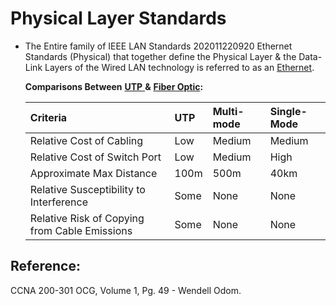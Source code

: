 # Physical Layer Standards

* The Entire family of IEEE LAN Standards 202011220920 Ethernet Standards \(Physical\) that together define the Physical Layer & the Data-Link Layers of the Wired LAN technology is referred to as an [Ethernet](https://app.gitbook.com/@mudassirs46/s/network-fundamentals/~/drafts/-MRZ8l67L5MHnaQIEh9W/an-ethernet).

  **Comparisons Between** [**UTP** ](https://app.gitbook.com/@mudassirs46/s/network-fundamentals/~/drafts/-MRZ8l67L5MHnaQIEh9W/ethernet-standards-utp)**&** [**Fiber Optic**](https://app.gitbook.com/@mudassirs46/s/network-fundamentals/~/drafts/-MRZ8l67L5MHnaQIEh9W/ethernet-standards-fiber-optic)**:**

  | Criteria | UTP | Multi-mode | Single-Mode |
  | :--- | :--- | :--- | :--- |
  | Relative Cost of Cabling | Low | Medium | Medium |
  | Relative Cost of Switch Port | Low | Medium | High |
  | Approximate Max Distance | 100m | 500m | 40km |
  | Relative Susceptibility to Interference | Some | None | None |
  | Relative Risk of Copying from Cable Emissions | Some | None | None |

## Reference:

CCNA 200-301 OCG, Volume 1, Pg. 49 - Wendell Odom.

